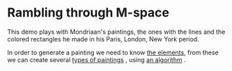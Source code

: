 # Rambling through M-space

This demo plays with Mondriaan's paintings, the ones with the lines and the colored rectangles he made in his Paris, London, New York period.

In order to generate a painting we need to know [the elements](doc/elements.md), from these we can create several [types of paintings](doc/types-of-paintings.md) , using [an algorithm](doc/algorithm.md) .
